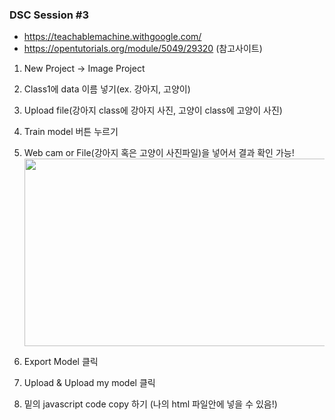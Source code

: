 ### DSC Session #3
* https://teachablemachine.withgoogle.com/
* https://opentutorials.org/module/5049/29320 (참고사이트)

1. New Project -> Image Project
2. Class1에 data 이름 넣기(ex. 강아지, 고양이)
3. Upload file(강아지 class에 강아지 사진, 고양이 class에 고양이 사진)
4. Train model 버튼 누르기
5. Web cam or File(강아지 혹은 고양이 사진파일)을 넣어서 결과 확인 가능!
<img src="https://user-images.githubusercontent.com/53362054/100092590-aa7b1880-2e99-11eb-8902-89647fda895e.png" width=600 height=300> <br>

6. Export Model 클릭
7. Upload & Upload my model 클릭
8. 밑의 javascript code copy 하기 (나의 html 파일안에 넣을 수 있음!)
